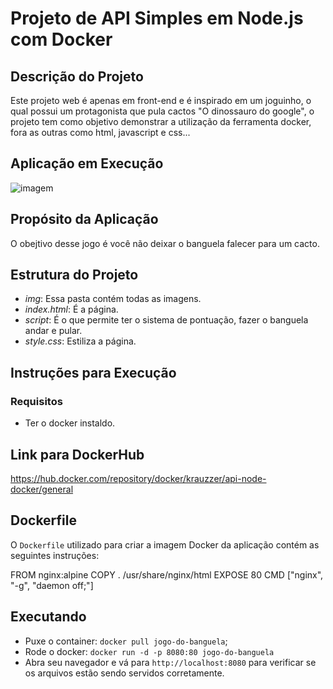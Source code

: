 # Projeto de API Simples em Node.js com Docker

## Descrição do Projeto

Este projeto web é apenas em front-end e é inspirado em um joguinho, o qual possui um protagonista  que pula cactos "O dinossauro do google", o projeto tem como objetivo demonstrar a utilização da ferramenta docker, fora as outras como html, javascript e css...

## Aplicação em Execução

![imagem](jogo-do-banguela/img/image.png)

## Propósito da Aplicação

O obejtivo desse jogo é você não deixar o banguela falecer para um cacto.

## Estrutura do Projeto

- *img*: Essa pasta contém todas as imagens.
- *index.html*: É a página.
- *script*: É o que permite ter o sistema de pontuação, fazer o banguela andar e pular.
- *style.css*: Estiliza a página.

## Instruções para Execução

### Requisitos

- Ter o docker instaldo.


## Link para DockerHub

https://hub.docker.com/repository/docker/krauzzer/api-node-docker/general

## Dockerfile

O `Dockerfile` utilizado para criar a imagem Docker da aplicação contém as seguintes instruções:

FROM nginx:alpine
COPY . /usr/share/nginx/html
EXPOSE 80
CMD ["nginx", "-g", "daemon off;"]

## Executando

- Puxe o container: `docker pull jogo-do-banguela`;
- Rode o docker: `docker run -d -p 8080:80 jogo-do-banguela`
- Abra seu navegador e vá para `http://localhost:8080` para verificar se os arquivos estão sendo servidos corretamente.


